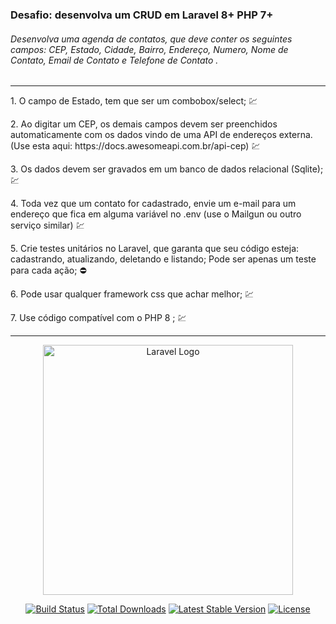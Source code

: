  <h3>Desafio: desenvolva um CRUD em Laravel 8+ PHP 7+</h3>
<h6>Desenvolva uma agenda de contatos, que deve conter os seguintes campos: CEP, Estado, Cidade, Bairro, Endereço, Numero, Nome de Contato, Email de Contato e Telefone de Contato .</h6>
<hr>
<p>1. O campo de Estado, tem que ser um combobox/select; 💹 </p> 
<p>2. Ao digitar um CEP, os demais campos devem ser preenchidos automaticamente com os
dados vindo de uma API de endereços externa. (Use esta aqui:
https://docs.awesomeapi.com.br/api-cep) 💹</p> 
<p>3. Os dados devem ser gravados em um banco de dados relacional (Sqlite); 💹</p> 
<p>4. Toda vez que um contato for cadastrado, envie um e-mail para um endereço que fica em
alguma variável no .env (use o Mailgun ou outro serviço similar) 💹</p> 
<p>5. Crie testes unitários no Laravel, que garanta que seu código esteja: cadastrando, atualizando,
deletando e listando; Pode ser apenas um teste para cada ação; ⛔</p> 
<p>6. Pode usar qualquer framework css que achar melhor; 💹</p> 
<p>7. Use código compatível com o PHP 8 ; 💹    </p> 
<hr>

<p align="center"><a href="https://laravel.com" target="_blank"><img src="https://raw.githubusercontent.com/laravel/art/master/logo-lockup/5%20SVG/2%20CMYK/1%20Full%20Color/laravel-logolockup-cmyk-red.svg" width="400" alt="Laravel Logo"></a></p>

<p align="center">
<a href="https://travis-ci.org/laravel/framework"><img src="https://travis-ci.org/laravel/framework.svg" alt="Build Status"></a>
<a href="https://packagist.org/packages/laravel/framework"><img src="https://img.shields.io/packagist/dt/laravel/framework" alt="Total Downloads"></a>
<a href="https://packagist.org/packages/laravel/framework"><img src="https://img.shields.io/packagist/v/laravel/framework" alt="Latest Stable Version"></a>
<a href="https://packagist.org/packages/laravel/framework"><img src="https://img.shields.io/packagist/l/laravel/framework" alt="License"></a>
</p>



